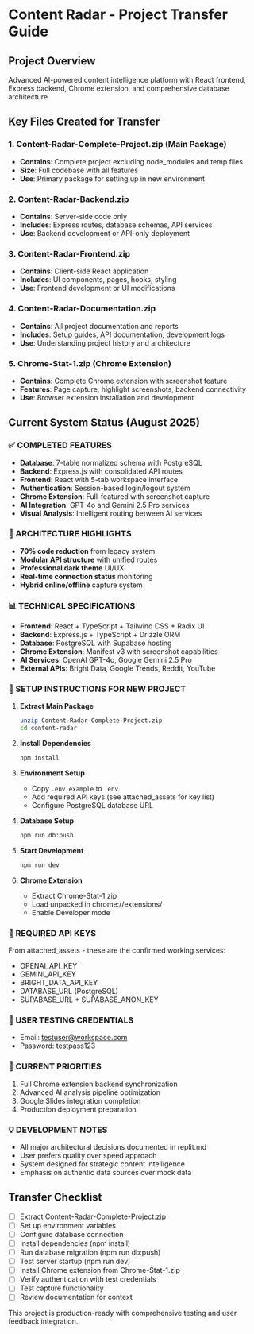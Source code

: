 # Content Radar - Project Transfer Guide

## Project Overview
Advanced AI-powered content intelligence platform with React frontend, Express backend, Chrome extension, and comprehensive database architecture.

## Key Files Created for Transfer

### 1. Content-Radar-Complete-Project.zip (Main Package)
- **Contains**: Complete project excluding node_modules and temp files
- **Size**: Full codebase with all features
- **Use**: Primary package for setting up in new environment

### 2. Content-Radar-Backend.zip
- **Contains**: Server-side code only
- **Includes**: Express routes, database schemas, API services
- **Use**: Backend development or API-only deployment

### 3. Content-Radar-Frontend.zip  
- **Contains**: Client-side React application
- **Includes**: UI components, pages, hooks, styling
- **Use**: Frontend development or UI modifications

### 4. Content-Radar-Documentation.zip
- **Contains**: All project documentation and reports
- **Includes**: Setup guides, API documentation, development logs
- **Use**: Understanding project history and architecture

### 5. Chrome-Stat-1.zip (Chrome Extension)
- **Contains**: Complete Chrome extension with screenshot feature
- **Features**: Page capture, highlight screenshots, backend connectivity
- **Use**: Browser extension installation and development

## Current System Status (August 2025)

### ✅ COMPLETED FEATURES
- **Database**: 7-table normalized schema with PostgreSQL
- **Backend**: Express.js with consolidated API routes
- **Frontend**: React with 5-tab workspace interface
- **Authentication**: Session-based login/logout system
- **Chrome Extension**: Full-featured with screenshot capture
- **AI Integration**: GPT-4o and Gemini 2.5 Pro services
- **Visual Analysis**: Intelligent routing between AI services

### 🔧 ARCHITECTURE HIGHLIGHTS
- **70% code reduction** from legacy system
- **Modular API structure** with unified routes
- **Professional dark theme** UI/UX
- **Real-time connection status** monitoring
- **Hybrid online/offline** capture system

### 📊 TECHNICAL SPECIFICATIONS
- **Frontend**: React + TypeScript + Tailwind CSS + Radix UI
- **Backend**: Express.js + TypeScript + Drizzle ORM
- **Database**: PostgreSQL with Supabase hosting
- **Chrome Extension**: Manifest v3 with screenshot capabilities
- **AI Services**: OpenAI GPT-4o, Google Gemini 2.5 Pro
- **External APIs**: Bright Data, Google Trends, Reddit, YouTube

### 🚀 SETUP INSTRUCTIONS FOR NEW PROJECT

1. **Extract Main Package**
   ```bash
   unzip Content-Radar-Complete-Project.zip
   cd content-radar
   ```

2. **Install Dependencies**
   ```bash
   npm install
   ```

3. **Environment Setup**
   - Copy `.env.example` to `.env`
   - Add required API keys (see attached_assets for key list)
   - Configure PostgreSQL database URL

4. **Database Setup**
   ```bash
   npm run db:push
   ```

5. **Start Development**
   ```bash
   npm run dev
   ```

6. **Chrome Extension**
   - Extract Chrome-Stat-1.zip
   - Load unpacked in chrome://extensions/
   - Enable Developer mode

### 🔑 REQUIRED API KEYS
From attached_assets - these are the confirmed working services:
- OPENAI_API_KEY
- GEMINI_API_KEY  
- BRIGHT_DATA_API_KEY
- DATABASE_URL (PostgreSQL)
- SUPABASE_URL + SUPABASE_ANON_KEY

### 📱 USER TESTING CREDENTIALS
- Email: testuser@workspace.com
- Password: testpass123

### 🎯 CURRENT PRIORITIES
1. Full Chrome extension backend synchronization
2. Advanced AI analysis pipeline optimization
3. Google Slides integration completion
4. Production deployment preparation

### 💡 DEVELOPMENT NOTES
- All major architectural decisions documented in replit.md
- User prefers quality over speed approach
- System designed for strategic content intelligence
- Emphasis on authentic data sources over mock data

## Transfer Checklist
- [ ] Extract Content-Radar-Complete-Project.zip
- [ ] Set up environment variables
- [ ] Configure database connection
- [ ] Install dependencies (npm install)
- [ ] Run database migration (npm run db:push)
- [ ] Test server startup (npm run dev)
- [ ] Install Chrome extension from Chrome-Stat-1.zip
- [ ] Verify authentication with test credentials
- [ ] Test capture functionality
- [ ] Review documentation for context

This project is production-ready with comprehensive testing and user feedback integration.